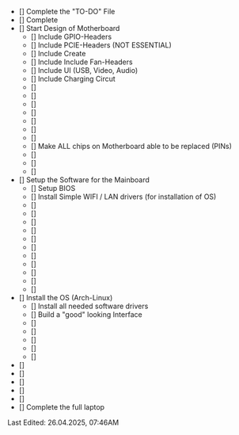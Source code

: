- [] Complete the "TO-DO" File
- [] Complete  
- [] Start Design of Motherboard
	- [] Include GPIO-Headers
	- [] Include PCIE-Headers (NOT ESSENTIAL)
 	- [] Include Create 
	- [] Include Include Fan-Headers
	- [] Include UI (USB, Video, Audio)
	- [] Include Charging Circut
	- [] 
	- [] 
	- [] 
	- [] 
	- [] 
	- [] 
	- [] 
	- [] Make ALL chips on Motherboard able to be replaced (PINs)
	- [] 
	- [] 
	- [] 
- [] Setup the Software for the Mainboard
	- [] Setup BIOS
	- [] Install Simple WIFI / LAN drivers (for installation of OS)
	- [] 
	- [] 
	- [] 
	- [] 
	- [] 
	- [] 
	- [] 
	- [] 
	- [] 
	- [] 
	- [] 
- [] Install the OS (Arch-Linux)
	- [] Install all needed software drivers
	- [] Build a "good" looking Interface
	- [] 
	- [] 
	- [] 
	- [] 
	- [] 
- [] 
- [] 
- [] 
- [] 
- [] 
- [] Complete the full laptop




Last Edited: 26.04.2025, 07:46AM
